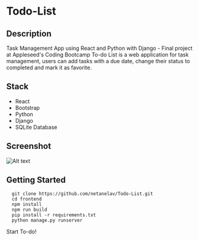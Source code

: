 # Todo-List

## Description
Task Management App using React and Python with Django - Final project at Appleseed's Coding Bootcamp
To-do List is a web application for task management, users can add tasks with a due date, change their status to completed and mark it as favorite.

## Stack
* React
* Bootstrap
* Python
* Django
* SQLite Database

## Screenshot
![Alt text](https://i.postimg.cc/vBWBh2RX/Capture.gif)

## Getting Started

      git clone https://github.com/netanelav/Todo-List.git
      cd frontend
      npm install
      npm run build
      pip install -r requirements.txt
      python manage.py runserver

Start To-do!
